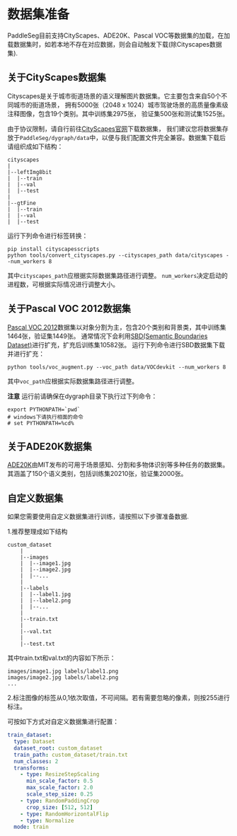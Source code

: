 # 数据集准备

PaddleSeg目前支持CityScapes、ADE20K、Pascal VOC等数据集的加载，在加载数据集时，如若本地不存在对应数据，则会自动触发下载(除Cityscapes数据集).

## 关于CityScapes数据集
Cityscapes是关于城市街道场景的语义理解图片数据集。它主要包含来自50个不同城市的街道场景，
拥有5000张（2048 x 1024）城市驾驶场景的高质量像素级注释图像，包含19个类别。其中训练集2975张， 验证集500张和测试集1525张。

由于协议限制，请自行前往[CityScapes官网](https://www.cityscapes-dataset.com/)下载数据集，
我们建议您将数据集存放于`PaddleSeg/dygraph/data`中，以便与我们配置文件完全兼容。数据集下载后请组织成如下结构：

    cityscapes
    |
    |--leftImg8bit
    |  |--train
    |  |--val
    |  |--test
    |
    |--gtFine
    |  |--train
    |  |--val
    |  |--test

运行下列命令进行标签转换：
```shell
pip install cityscapesscripts
python tools/convert_cityscapes.py --cityscapes_path data/cityscapes --num_workers 8
```
其中`cityscapes_path`应根据实际数据集路径进行调整。 `num_workers`决定启动的进程数，可根据实际情况进行调整大小。

## 关于Pascal VOC 2012数据集
[Pascal VOC 2012](http://host.robots.ox.ac.uk/pascal/VOC/)数据集以对象分割为主，包含20个类别和背景类，其中训练集1464张，验证集1449张。
通常情况下会利用[SBD(Semantic Boundaries Dataset)](http://home.bharathh.info/pubs/codes/SBD/download.html)进行扩充，扩充后训练集10582张。
运行下列命令进行SBD数据集下载并进行扩充：
```shell
python tools/voc_augment.py --voc_path data/VOCdevkit --num_workers 8
```
其中`voc_path`应根据实际数据集路径进行调整。

**注意** 运行前请确保在dygraph目录下执行过下列命令：
```shell
export PYTHONPATH=`pwd`
# windows下请执行相面的命令
# set PYTHONPATH=%cd%
```

## 关于ADE20K数据集
[ADE20K](http://sceneparsing.csail.mit.edu/)由MIT发布的可用于场景感知、分割和多物体识别等多种任务的数据集。
其涵盖了150个语义类别，包括训练集20210张，验证集2000张。

## 自定义数据集

如果您需要使用自定义数据集进行训练，请按照以下步骤准备数据.

1.推荐整理成如下结构

    custom_dataset
        |
        |--images
        |  |--image1.jpg
        |  |--image2.jpg
        |  |--...
        |
        |--labels
        |  |--label1.jpg
        |  |--label2.png
        |  |--...
        |
        |--train.txt
        |
        |--val.txt
        |
        |--test.txt

其中train.txt和val.txt的内容如下所示：

    images/image1.jpg labels/label1.png
    images/image2.jpg labels/label2.png
    ...

2.标注图像的标签从0,1依次取值，不可间隔。若有需要忽略的像素，则按255进行标注。

可按如下方式对自定义数据集进行配置：
```yaml
train_dataset:
  type: Dataset
  dataset_root: custom_dataset
  train_path: custom_dataset/train.txt
  num_classes: 2
  transforms:
    - type: ResizeStepScaling
      min_scale_factor: 0.5
      max_scale_factor: 2.0
      scale_step_size: 0.25
    - type: RandomPaddingCrop
      crop_size: [512, 512]
    - type: RandomHorizontalFlip
    - type: Normalize
  mode: train
```
